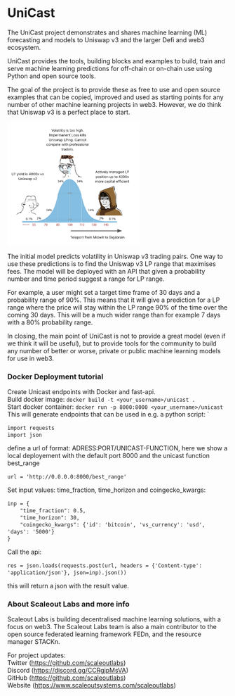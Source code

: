 # UniCast

The UniCast project demonstrates and shares machine learning (ML) forecasting and models to Uniswap v3 and the larger Defi and web3 ecosystem.

UniCast provides the tools, building blocks and examples to build, train and serve machine learning predictions for off-chain or on-chain use using Python and open source tools.

The goal of the project is to provide these as free to use and open source examples that can be copied, improved and used as starting points for any number of other machine learning projects in web3. However, we do think that Uniswap v3 is a perfect place to start.

<img src="unicast.png" width=60%>

The initial model predicts volatility in Uniswap v3 trading pairs. One way to use these predictions is to find the Uniswap v3 LP range that maximises fees. The model will be deployed with an API that given a probability number and time period suggest a range for LP range.

For example, a user might set a target time frame of 30 days and a probability range of 90%. This means that it will give a prediction for a LP range where the price will stay within the LP range 90% of the time over the coming 30 days. This will be a much wider range than for example 7 days with a 80% probability range.

In closing, the main point of UniCast is not to provide a great model (even if we think it will be useful), but to provide tools for the community to build any number of better or worse, private or public machine learning models for use in web3.

### Docker Deployment tutorial
Create Unicast endpoints with Docker and fast-api.  
Build docker image:
`docker build -t <your_username>/unicast .`  
Start docker container:
`docker run -p 8000:8000 <your_username>/unicast`
This will generate endpoints that can be used in e.g. a python script:  `

```
import requests
import json
```
define a url of format:  ADRESS:PORT/UNICAST-FUNCTION, here we show a local deployement
with the default port 8000 and the unicast function best_range
```
url = 'http://0.0.0.0:8000/best_range'
```
Set input values: time_fraction, time_horizon and coingecko_kwargs:
```
inp = {
    "time_fraction": 0.5, 
    "time_horizon": 30,
    "coingecko_kwargs": {'id': 'bitcoin', 'vs_currency': 'usd', 'days': '5000'}
}
```
Call the api:
```
res = json.loads(requests.post(url, headers = {'Content-type': 'application/json'}, json=inp).json())
```
this will return a json with the result value.


### About Scaleout Labs and more info
Scaleout Labs is building decentralised machine learning solutions, with a focus on web3. The Scaleout Labs team is also a main contributor to the open source federated learning framework FEDn, and the resource manager STACKn.

For project updates:  
Twitter (https://github.com/scaleoutlabs)  
Discord (https://discord.gg/CCRgjpMsVA)  
GitHub (https://github.com/scaleoutlabs)  
Website (https://www.scaleoutsystems.com/scaleoutlabs)  
